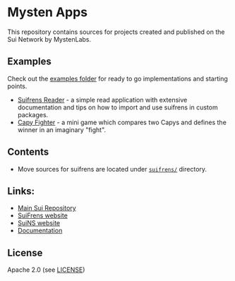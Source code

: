 # Mysten Apps

This repository contains sources for projects created and published on the Sui Network by MystenLabs.

## Examples
Check out the [examples folder](./examples) for ready to go implementations and starting points.

- [Suifrens Reader](./examples/suifrens-reader/) - a simple read application with
extensive documentation and tips on how to import and use suifrens in custom packages.
- [Capy Fighter](./examples/capy-fighter/) - a mini game which compares two Capys
and defines the winner in an imaginary "fight".

## Contents
- Move sources for suifrens are located under [`suifrens/`](./suifrens/) directory.

## Links:
- [Main Sui Repository](https://github.com/MystenLabs/sui)
- [SuiFrens website](https://suifrens.com)
- [SuiNS website](https://suins.io/)
- [Documentation](https://docs.sui.io/)

## License

Apache 2.0 (see [LICENSE](./LICENSE))
